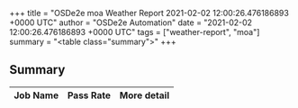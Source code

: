 +++
title = "OSDe2e moa Weather Report 2021-02-02 12:00:26.476186893 +0000 UTC"
author = "OSDe2e Automation"
date = "2021-02-02 12:00:26.476186893 +0000 UTC"
tags = ["weather-report", "moa"]
summary = "<table class=\"summary\"></table>"
+++
## Summary

| Job Name | Pass Rate | More detail |
|----------|-----------|-------------|



